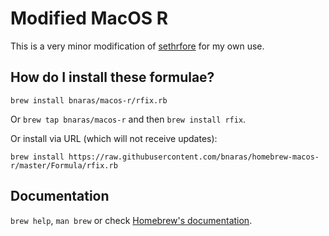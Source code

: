 # Modified MacOS R 

This is a very minor modification of
[sethrfore](https://github.com/sethrfore/homebrew-r-srf) for my own
use.

## How do I install these formulae?

`brew install bnaras/macos-r/rfix.rb`

Or `brew tap bnaras/macos-r` and then `brew install rfix`.

Or install via URL (which will not receive updates):

```
brew install https://raw.githubusercontent.com/bnaras/homebrew-macos-r/master/Formula/rfix.rb
```

## Documentation
`brew help`, `man brew` or check [Homebrew's documentation](https://docs.brew.sh).
